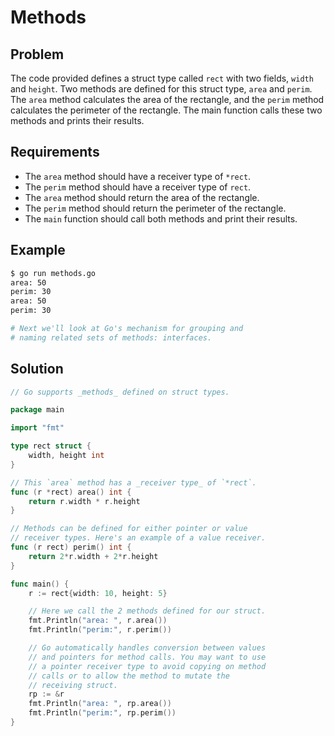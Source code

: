 # Methods

## Problem

The code provided defines a struct type called `rect` with two fields, `width` and `height`. Two methods are defined for this struct type, `area` and `perim`. The `area` method calculates the area of the rectangle, and the `perim` method calculates the perimeter of the rectangle. The main function calls these two methods and prints their results.

## Requirements

- The `area` method should have a receiver type of `*rect`.
- The `perim` method should have a receiver type of `rect`.
- The `area` method should return the area of the rectangle.
- The `perim` method should return the perimeter of the rectangle.
- The `main` function should call both methods and print their results.

## Example

```sh
$ go run methods.go
area: 50
perim: 30
area: 50
perim: 30

# Next we'll look at Go's mechanism for grouping and
# naming related sets of methods: interfaces.
```

## Solution

```go
// Go supports _methods_ defined on struct types.

package main

import "fmt"

type rect struct {
	width, height int
}

// This `area` method has a _receiver type_ of `*rect`.
func (r *rect) area() int {
	return r.width * r.height
}

// Methods can be defined for either pointer or value
// receiver types. Here's an example of a value receiver.
func (r rect) perim() int {
	return 2*r.width + 2*r.height
}

func main() {
	r := rect{width: 10, height: 5}

	// Here we call the 2 methods defined for our struct.
	fmt.Println("area: ", r.area())
	fmt.Println("perim:", r.perim())

	// Go automatically handles conversion between values
	// and pointers for method calls. You may want to use
	// a pointer receiver type to avoid copying on method
	// calls or to allow the method to mutate the
	// receiving struct.
	rp := &r
	fmt.Println("area: ", rp.area())
	fmt.Println("perim:", rp.perim())
}

```
